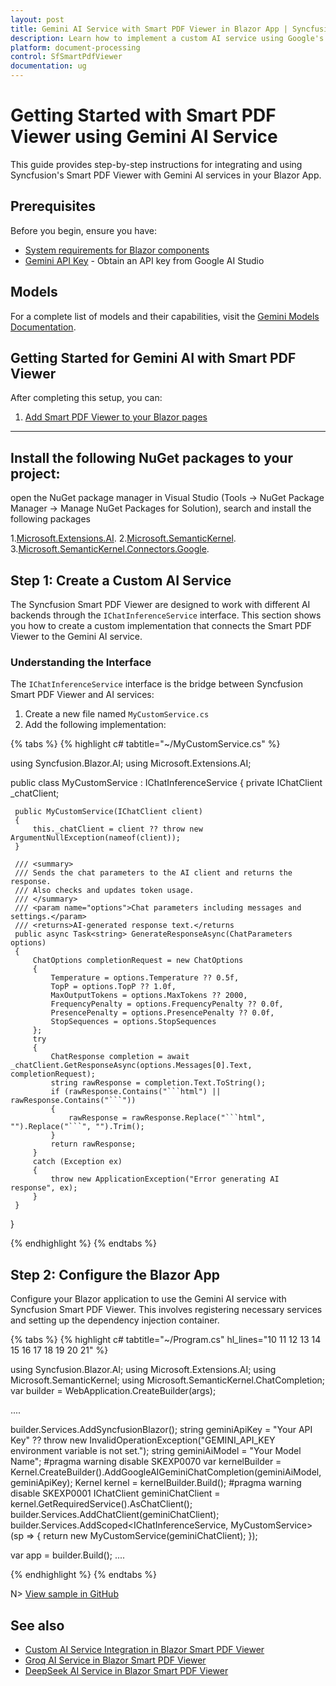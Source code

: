 ```yaml
---
layout: post
title: Gemini AI Service with Smart PDF Viewer in Blazor App | Syncfusion
description: Learn how to implement a custom AI service using Google's Gemini API with Syncfusion Smart PDF Viewer in a Blazor App.
platform: document-processing
control: SfSmartPdfViewer
documentation: ug
---
```


# Getting Started with Smart PDF Viewer using Gemini AI Service

This guide provides step-by-step instructions for integrating and using Syncfusion's Smart PDF Viewer with Gemini AI services in your Blazor App.

## Prerequisites

Before you begin, ensure you have:

* [System requirements for Blazor components](https://blazor.syncfusion.com/documentation/system-requirements)
* [Gemini API Key](https://ai.google.dev/gemini-api/docs/api-key) - Obtain an API key from Google AI Studio


## Models

For a complete list of models and their capabilities, visit the [Gemini Models Documentation](https://ai.google.dev/gemini-api/docs/models).

## Getting Started for Gemini AI with Smart PDF Viewer

After completing this setup, you can:

1. [Add Smart PDF Viewer to your Blazor pages](../blazor/getting-started/web-app)

---
## Install the following NuGet packages to your project:

open the NuGet package manager in Visual Studio (Tools → NuGet Package Manager → Manage NuGet Packages for Solution), search and install the following packages

1.[Microsoft.Extensions.AI](https://www.nuget.org/packages/Microsoft.Extensions.AI).
2.[Microsoft.SemanticKernel](https://www.nuget.org/packages/Microsoft.SemanticKernel).
3.[Microsoft.SemanticKernel.Connectors.Google](https://www.nuget.org/packages/Microsoft.SemanticKernel.Connectors.Google/).

## Step 1: Create a Custom AI Service

The Syncfusion Smart PDF Viewer are designed to work with different AI backends through the `IChatInferenceService` interface. This section shows you how to create a custom implementation that connects the Smart PDF Viewer to the Gemini AI service.

### Understanding the Interface

The `IChatInferenceService` interface is the bridge between Syncfusion Smart PDF Viewer and AI services:

1. Create a new file named `MyCustomService.cs`
2. Add the following implementation:

{% tabs %}
{% highlight c# tabtitle="~/MyCustomService.cs" %}

using Syncfusion.Blazor.AI;
using Microsoft.Extensions.AI;

public class MyCustomService : IChatInferenceService
{
     private IChatClient _chatClient;

     public MyCustomService(IChatClient client)
     {
         this._chatClient = client ?? throw new ArgumentNullException(nameof(client));
     }

     /// <summary>
     /// Sends the chat parameters to the AI client and returns the response.
     /// Also checks and updates token usage.
     /// </summary>
     /// <param name="options">Chat parameters including messages and settings.</param>
     /// <returns>AI-generated response text.</returns
     public async Task<string> GenerateResponseAsync(ChatParameters options)
     {
         ChatOptions completionRequest = new ChatOptions
         {
             Temperature = options.Temperature ?? 0.5f,
             TopP = options.TopP ?? 1.0f,
             MaxOutputTokens = options.MaxTokens ?? 2000,
             FrequencyPenalty = options.FrequencyPenalty ?? 0.0f,
             PresencePenalty = options.PresencePenalty ?? 0.0f,
             StopSequences = options.StopSequences
         };
         try
         {
             ChatResponse completion = await _chatClient.GetResponseAsync(options.Messages[0].Text, completionRequest);
             string rawResponse = completion.Text.ToString();
             if (rawResponse.Contains("```html") || rawResponse.Contains("```"))
             {
                 rawResponse = rawResponse.Replace("```html", "").Replace("```", "").Trim();
             }
             return rawResponse;
         }
         catch (Exception ex)
         {
             throw new ApplicationException("Error generating AI response", ex);
         }
     }

}
 
{% endhighlight %}
{% endtabs %}

## Step 2: Configure the Blazor App

Configure your Blazor application to use the Gemini AI service with Syncfusion Smart PDF Viewer. This involves registering necessary services and setting up the dependency injection container.

{% tabs %}
{% highlight c# tabtitle="~/Program.cs" hl_lines="10 11 12 13 14 15 16 17 18 19 20 21" %}

using Syncfusion.Blazor.AI;
using Microsoft.Extensions.AI;
using Microsoft.SemanticKernel;
using Microsoft.SemanticKernel.ChatCompletion;
var builder = WebApplication.CreateBuilder(args);

....

builder.Services.AddSyncfusionBlazor();
string geminiApiKey = "Your API Key" ?? throw new InvalidOperationException("GEMINI_API_KEY environment variable is not set.");
string geminiAiModel = "Your Model Name";
#pragma warning disable SKEXP0070
var kernelBuilder = Kernel.CreateBuilder().AddGoogleAIGeminiChatCompletion(geminiAiModel, geminiApiKey);
Kernel kernel = kernelBuilder.Build();
#pragma warning disable SKEXP0001
IChatClient geminiChatClient = kernel.GetRequiredService<IChatCompletionService>().AsChatClient();
builder.Services.AddChatClient(geminiChatClient);
builder.Services.AddScoped<IChatInferenceService, MyCustomService>(sp =>
{
    return new MyCustomService(geminiChatClient);
});

var app = builder.Build();
....

{% endhighlight %}
{% endtabs %}

N> [View sample in GitHub](https://github.com/SyncfusionExamples/blazor-smart-pdf-viewer-examples/tree/master/Custom%20Services/GeminiService)

## See also

* [Custom AI Service Integration in Blazor Smart PDF Viewer](./custom-ai-service)
* [Groq AI Service in Blazor Smart PDF Viewer](./groq-service)
* [DeepSeek AI Service in Blazor Smart PDF Viewer](./deepseek-service)